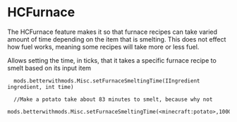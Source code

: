 # HCFurnace

The HCFurnace feature makes it so that furnace recipes can take varied amount of time depending on the item that is smelting. This does not effect how fuel works, meaning some recipes will take more or less fuel.

Allows setting the time, in ticks, that it takes a specific furnace recipe to smelt based on its input item

```zenscript
  mods.betterwithmods.Misc.setFurnaceSmeltingTime(IIngredient ingredient, int time)

  //Make a potato take about 83 minutes to smelt, because why not
  mods.betterwithmods.Misc.setFurnaceSmeltingTime(<minecraft:potato>,100000); 
```
